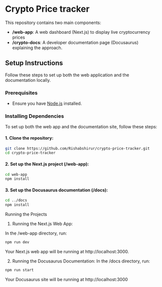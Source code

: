 # Crypto Price tracker

This repository contains two main components:

- **/web-app**: A web dashboard (Next.js) to display live cryptocurrency prices
- **/crypto-docs**: A developer documentation page (Docusaurus) explaining the approach.

## Setup Instructions

Follow these steps to set up both the web application and the documentation locally.

### Prerequisites

- Ensure you have [Node.js](https://nodejs.org/) installed.

### Installing Dependencies

To set up both the web app and the documentation site, follow these steps:

#### 1. Clone the repository:

```bash
git clone https://github.com/Rishabshirur/crypto-price-tracker.git
cd crypto-price-tracker
```

#### 2. Set up the Next.js project (/web-app):
```bash
cd web-app
npm install
```

#### 3. Set up the Docusaurus documentation (/docs):
```bash
cd ../docs
npm install
```

Running the Projects
1. Running the Next.js Web App:

In the /web-app directory, run:
```bash
npm run dev
```
Your Next.js web app will be running at http://localhost:3000.

2. Running the Docusaurus Documentation:
In the /docs directory, run:
```bash
npm run start
```
Your Docusaurus site will be running at http://localhost:3000 
